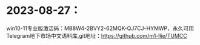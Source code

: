 # 2023-08-27：
win10-11专业版激活码：MB8W4-2BVY2-62MQK-QJ7CJ-HYMWP，永久可用
Telegram地下市场中文语料库,git地址：https://github.com/m1-llie/TUMCC

